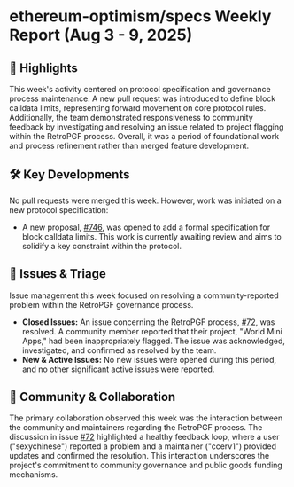 # ethereum-optimism/specs Weekly Report (Aug 3 - 9, 2025)

## 🚀 Highlights
This week's activity centered on protocol specification and governance process maintenance. A new pull request was introduced to define block calldata limits, representing forward movement on core protocol rules. Additionally, the team demonstrated responsiveness to community feedback by investigating and resolving an issue related to project flagging within the RetroPGF process. Overall, it was a period of foundational work and process refinement rather than merged feature development.

## 🛠️ Key Developments
No pull requests were merged this week. However, work was initiated on a new protocol specification:

- A new proposal, [#746](https://github.com/ethereum-optimism/specs/pull/746), was opened to add a formal specification for block calldata limits. This work is currently awaiting review and aims to solidify a key constraint within the protocol.

## 🐛 Issues & Triage
Issue management this week focused on resolving a community-reported problem within the RetroPGF governance process.

- **Closed Issues:** An issue concerning the RetroPGF process, [#72](https://github.com/ethereum-optimism/specs/issues/72), was resolved. A community member reported that their project, "World Mini Apps," had been inappropriately flagged. The issue was acknowledged, investigated, and confirmed as resolved by the team.
- **New & Active Issues:** No new issues were opened during this period, and no other significant active issues were reported.

## 💬 Community & Collaboration
The primary collaboration observed this week was the interaction between the community and maintainers regarding the RetroPGF process. The discussion in issue [#72](https://github.com/ethereum-optimism/specs/issues/72) highlighted a healthy feedback loop, where a user ("sexychinese") reported a problem and a maintainer ("ccerv1") provided updates and confirmed the resolution. This interaction underscores the project's commitment to community governance and public goods funding mechanisms.